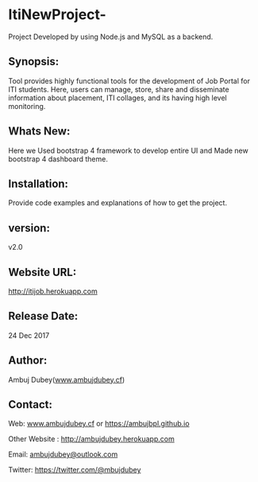 # ItiNewProject-

Project Developed by using Node.js and MySQL as a backend. 

## Synopsis:

Tool provides highly functional tools for the development of Job Portal for
ITI students. Here, users can manage, store, share and disseminate
information about placement, ITI collages, and its having high level
monitoring.

## Whats New:

Here we Used bootstrap 4 framework to develop entire UI and
Made new bootstrap 4 dashboard theme. 

## Installation:

Provide code examples and explanations of how to get the project.


## version:

v2.0


## Website URL:

http://itijob.herokuapp.com

## Release Date:

24 Dec 2017

## Author: 

Ambuj Dubey(www.ambujdubey.cf)

## Contact:

Web: www.ambujdubey.cf or https://ambujbpl.github.io

Other Website : http://ambujdubey.herokuapp.com

Email: ambujdubey@outlook.com

Twitter: https://twitter.com/@mbujdubey


